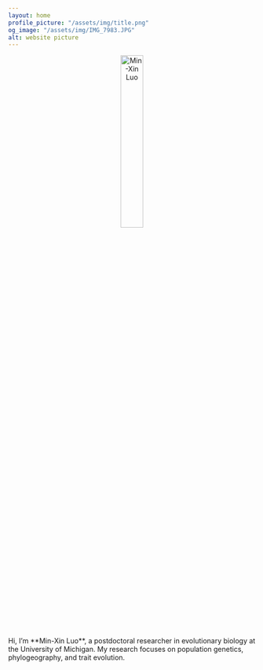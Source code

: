 ```yaml
---
layout: home
profile_picture: "/assets/img/title.png"
og_image: "/assets/img/IMG_7983.JPG"
alt: website picture
---
```


<div align="center">
  <img src="/assets/img/IMG_7983.JPG" alt="Min-Xin Luo" width="30%" />
</div>

<p>
  Hi, I’m **Min-Xin Luo**, a postdoctoral researcher in evolutionary biology at the University of Michigan.  
My research focuses on population genetics, phylogeography, and trait evolution.
</p>

<p>
  
</p>
